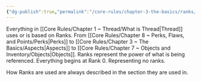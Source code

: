 ```yaml
---
{"dg-publish":true,"permalink":"/core-rules/chapter-3-the-basics/ranks/"}
---
```


Everything in [[Core Rules/Chapter 1 ~ Thread/What is Thread\|Thread]] uses or is based on Ranks. From [[Core Rules/Chapter 8 ~ Perks, Flaws, and Points/Perks\|Perks]] to [[Core Rules/Chapter 3 ~ The Basics/Aspects\|Aspects]] to [[Core Rules/Chapter 7 ~ Objects and Inventory/Objects\|Objects]]. Ranks represent the power of what is being referenced. Everything begins at Rank 0. Representing no ranks.

How Ranks are used are always described in the section they are used in.